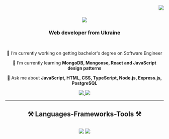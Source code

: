 <img align="right" src="https://visitor-badge.laobi.icu/badge?page_id=vtitov90.vtitov90" />

<h1 align="center">
    <img src="https://readme-typing-svg.herokuapp.com/?font=Righteous&size=35&center=true&vCenter=true&width=500&height=70&duration=4000&lines=Hello+There!+👋;+I'm+Valeriy+Titov!;" />
</h1>

<h3 align="center">Web developer from Ukraine</h3>

<br/>

<div align="center">
    
🔭 I’m currently working on getting bachelor's degree on Software Engineer

🌱 I’m currently learning **MongoDB, Mongoose, React and JavaScript design patterns**

💬 Ask me about **JavaScript, HTML, CSS, TypeScript, Node.js, Express.js, PostgreSQL**

 </div>
 
<div align="center"> 
  <a href="mailto:valeriytitov90@gmail.com" >
    <img src="https://img.shields.io/badge/Gmail-333333?style=for-the-badge&logo=gmail&logoColor=red" />
  </a>
  <a href="https://t.me/valery_tit0v" >
    <img src="https://img.shields.io/badge/telegram-0077B5?style=for-the-badge&logo=telegram&logoColor=white">
  </a>
</div>

 <hr/>
 
<h2 align="center">⚒️ Languages-Frameworks-Tools ⚒️</h2>
<br/>
<div align="center">
    <img src="https://skillicons.dev/icons?i=babel,bootstrap,html,css,javascript,ts,nodejs,express,postgres,mongodb,jquery,jest,sass,webpack,pug&perline=15" />
    <img src="https://skillicons.dev/icons?i=git,github,postman,vscode,idea,c,cpp,cs,java,discord,codepen,regex" /><br>
</div>

<br/>


